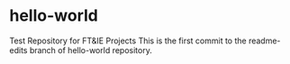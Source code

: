 # hello-world
Test Repository for FT&amp;IE Projects
This is the first commit to the readme-edits branch of hello-world repository.
